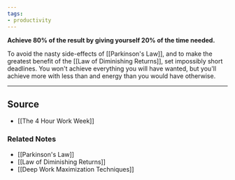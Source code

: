 ```yaml
---
tags:
- productivity
---
```

**Achieve 80% of the result by giving yourself 20% of the time needed.**

To avoid the nasty side-effects of [[Parkinson's Law]], and to make the greatest benefit of the [[Law of Diminishing Returns]], set impossibly short deadlines. You won't achieve everything you will have wanted, but you'll achieve more with less than and energy than you would have otherwise.  

---

## Source
- [[The 4 Hour Work Week]]

### Related Notes
- [[Parkinson's Law]]
- [[Law of Diminishing Returns]]
- [[Deep Work Maximization Techniques]]
